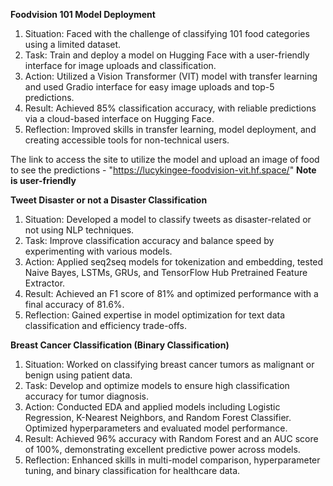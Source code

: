**Foodvision 101 Model Deployment**
1. Situation: Faced with the challenge of classifying 101 food categories using a limited dataset.
2. Task: Train and deploy a model on Hugging Face with a user-friendly interface for image uploads and classification.
3. Action: Utilized a Vision Transformer (VIT) model with transfer learning and used Gradio interface for easy image uploads and top-5 predictions.
4. Result: Achieved 85% classification accuracy, with reliable predictions via a cloud-based interface on Hugging Face.
5. Reflection: Improved skills in transfer learning, model deployment, and creating accessible tools for non-technical users.

The link to access the site to utilize the model and upload an image of food to see the predictions - "https://lucykingee-foodvision-vit.hf.space/" **Note is user-friendly**

**Tweet Disaster or not a Disaster Classification**

1. Situation: Developed a model to classify tweets as disaster-related or not using NLP techniques.
2. Task: Improve classification accuracy and balance speed by experimenting with various models.
3. Action: Applied seq2seq models for tokenization and embedding, tested Naive Bayes, LSTMs, GRUs, and TensorFlow Hub Pretrained Feature Extractor.
4. Result: Achieved an F1 score of 81% and optimized performance with a final accuracy of 81.6%.
5. Reflection: Gained expertise in model optimization for text data classification and efficiency trade-offs.

**Breast Cancer Classification (Binary Classification)**

1. Situation: Worked on classifying breast cancer tumors as malignant or benign using patient data.
2. Task: Develop and optimize models to ensure high classification accuracy for tumor diagnosis.
3. Action: Conducted EDA and applied models including Logistic Regression, K-Nearest Neighbors, and Random Forest Classifier. Optimized hyperparameters and evaluated model performance.
4. Result: Achieved 96% accuracy with Random Forest and an AUC score of 100%, demonstrating excellent predictive power across models.
5. Reflection: Enhanced skills in multi-model comparison, hyperparameter tuning, and binary classification for healthcare data.
